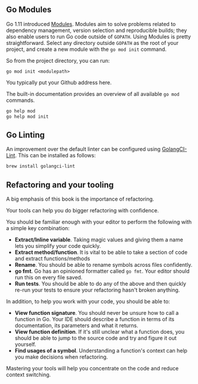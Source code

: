 ## Go Modules

Go 1.11 introduced [Modules](https://go.dev/wiki/Modules). Modules aim to solve problems related to dependency management, version selection and reproducible builds; they also enable users to run Go code outside of `GOPATH`.
Using Modules is pretty straightforward. Select any directory outside `GOPATH` as the root of your project, and create a new module with the `go mod init` command.

So from the project directory, you can run:
```shelll
go mod init <modulepath>
```
You typically put your Github address here.

The built-in documentation provides an overview of all available `go mod` commands.
```bash
go help mod
go help mod init
```

## Go Linting

An improvement over the default linter can be configured using [GolangCI-Lint](https://golangci-lint.run/).
This can be installed as follows:
```bash
brew install golangci-lint
```

## Refactoring and your tooling

A big emphasis of this book is the importance of refactoring.

Your tools can help you do bigger refactoring with confidence.

You should be familiar enough with your editor to perform the following with a simple key combination:

- **Extract/Inline variable**. Taking magic values and giving them a name lets you simplify your code quickly.
- **Extract method/function**. It is vital to be able to take a section of code and extract functions/methods
- **Rename**. You should be able to rename symbols across files confidently.
- **go fmt**. Go has an opinioned formatter called `go fmt`. Your editor should run this on every file saved.
- **Run tests**. You should be able to do any of the above and then quickly re-run your tests to ensure your refactoring hasn't broken anything.

In addition, to help you work with your code, you should be able to:
- **View function signature**. You should never be unsure how to call a function in Go. Your IDE should describe a function in terms of its documentation, its parameters and what it returns.
- **View function definition**. If it's still unclear what a function does, you should be able to jump to the source code and try and figure it out yourself.
- **Find usages of a symbol**. Understanding a function's context can help you make decisions when refactoring.

Mastering your tools will help you concentrate on the code and reduce context switching.
